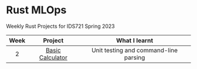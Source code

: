 # Rust MLOps

Weekly Rust Projects for IDS721 Spring 2023

| Week  | Project                            | What I learnt                         |
|:---:  |:-------------:                      |:----:                                 |
| 2     | [Basic Calculator](./calculator)   | Unit testing and command-line parsing |
